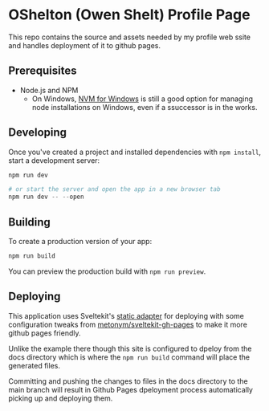 # OShelton (Owen Shelt) Profile Page

This repo contains the source and assets needed by my profile web ssite and handles deployment of it to github pages.

## Prerequisites

* Node.js and NPM
    * On Windows, [NVM for Windows](https://github.com/coreybutler/nvm-windows) is still a good option for managing node installations on Windows, even if a ssuccessor is in the works.

## Developing

Once you've created a project and installed dependencies with `npm install`, start a development server:

```powershell
npm run dev

# or start the server and open the app in a new browser tab
npm run dev -- --open
```

## Building

To create a production version of your app:

```powershell
npm run build
```

You can preview the production build with `npm run preview`.

## Deploying

This application uses Sveltekit's [static adapter](https://kit.svelte.dev/docs/adapter-static) for deploying with some configuration tweaks from [metonym/sveltekit-gh-pages](https://github.com/metonym/sveltekit-gh-pages) to make it more github pages friendly.

Unlike the example there though this site is configured to dpeloy from the docs directory which is where the `npm run build` command will place the generated files.

Committing and pushing the changes to files in the docs directory to the main branch will result in Github Pages dpeloyment process automatically picking up and deploying them.
